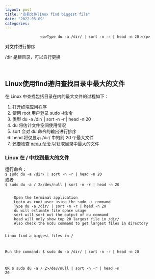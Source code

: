 ```yaml
---
layout: post
title: "查看文件linux find biggest file"
date: "2022-06-09"
categories: 
---
```


                    <p>Type du -a /dir/ | sort -n -r | head -n 20.</p> 
<p>对文件进行排序</p> 
<p>/dir 是根目录，可以自行更换</p> 
<p> </p> 
<h2>Linux使用find递归查找目录中最大的文件</h2> 
<p>在 Linux 中查找包括目录在内的最大文件的过程如下：</p> 
<ol>
<li>打开终端应用程序</li>
<li>使用 root 用户登录 sudo -i命令</li>
<li>类型 du -a /dir/ | sort -n -r | head -n 20</li>
<li>du 将估计文件空间使用情况</li>
<li>sort 会对 du 命令的输出进行排序</li>
<li>head 将仅显示 /dir/ 中的前 20 个最大文件</li>
<li>还要检查 <a href="https://www.cyberciti.biz/open-source/install-ncdu-on-linux-unix-ncurses-disk-usage/?utm_source=Linux_Unix_Command&amp;utm_medium=faq&amp;utm_campaign=nixcmd" title="ncdu 命令 ">ncdu 命令 </a>以获取目录中最大的文件</li>
</ol>
<h3>Linux 在 / 中找到最大的文件</h3> 
<p>运行命令：<br><code>$ sudo du -a /dir/ | sort -n -r | head -n 20</code><br> 或者<br><code>$ sudo du -a / 2&gt;/dev/null | sort -n -r | head -n 20</code></p> 
<pre><code>
    Open the terminal application
    Login as root user using the sudo -i command
    Type du -a /dir/ | sort -n -r | head -n 20
    du will estimate file space usage
    sort will sort out the output of du command
    head will only show top 20 largest file in /dir/
    Also check the ncdu command to get largest files in directory

Linux find a biggest files in /

Run the command:
$ sudo du -a /dir/ | sort -n -r | head -n 20

OR
$ sudo du -a / 2&gt;/dev/null | sort -n -r | head -n 20</code></pre> 
<p></p>
                
